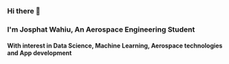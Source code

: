 ### Hi there 👋
### I'm Josphat Wahiu, An Aerospace Engineering Student
#### With interest in Data Science, Machine Learning, Aerospace technologies and App development
<!--
**Coding-Josphat/Coding-Josphat** is a ✨ _special_ ✨ repository because its `README.md` (this file) appears on your GitHub profile.

Here are some ideas to get you started:

- 🔭 I’m currently working on creating data visualization Dashboards and desktop apps with Qt C++
- 🌱 I’m currently learning C#, Python for Data Science, Aerospace Engineering and Fusion 360
- 👯 I’m looking to collaborate on Data Science, Machine Learning and Drone projects 
- 🤔 I’m looking for help with 
- 💬 Ask me about data science, python, C++, Fluid Mechanics..
- 📫 How to reach me: mathspro32@gmail.com
- 😄 Pronouns: it's a He
- ⚡ Fun fact: One man's trash is another's treasure 
-->
